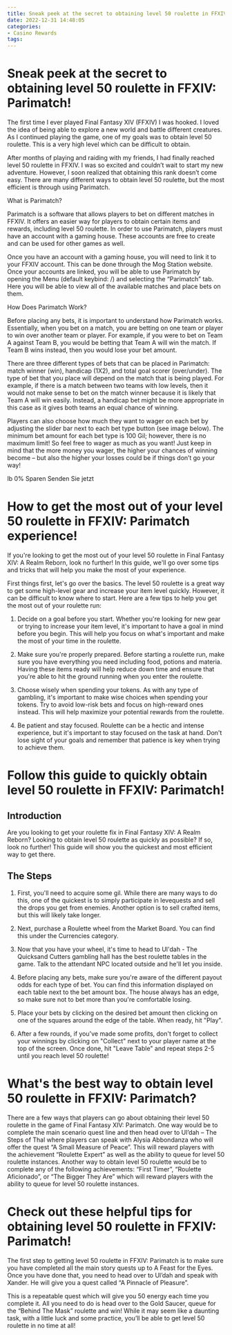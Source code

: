 ```yaml
---
title: Sneak peek at the secret to obtaining level 50 roulette in FFXIV Parimatch!
date: 2022-12-31 14:48:05
categories:
- Casino Rewards
tags:
---
```



#  Sneak peek at the secret to obtaining level 50 roulette in FFXIV: Parimatch!

The first time I ever played Final Fantasy XIV (FFXIV) I was hooked. I loved the idea of being able to explore a new world and battle different creatures. As I continued playing the game, one of my goals was to obtain level 50 roulette. This is a very high level which can be difficult to obtain.

After months of playing and raiding with my friends, I had finally reached level 50 roulette in FFXIV. I was so excited and couldn’t wait to start my new adventure. However, I soon realized that obtaining this rank doesn’t come easy. There are many different ways to obtain level 50 roulette, but the most efficient is through using Parimatch.

What is Parimatch?

Parimatch is a software that allows players to bet on different matches in FFXIV. It offers an easier way for players to obtain certain items and rewards, including level 50 roulette. In order to use Parimatch, players must have an account with a gaming house. These accounts are free to create and can be used for other games as well.

Once you have an account with a gaming house, you will need to link it to your FFXIV account. This can be done through the Mog Station website. Once your accounts are linked, you will be able to use Parimatch by opening the Menu (default keybind: /) and selecting the “Parimatch” tab. Here you will be able to view all of the available matches and place bets on them.

How Does Parimatch Work?

Before placing any bets, it is important to understand how Parimatch works. Essentially, when you bet on a match, you are betting on one team or player to win over another team or player. For example, if you were to bet on Team A against Team B, you would be betting that Team A will win the match. If Team B wins instead, then you would lose your bet amount.

There are three different types of bets that can be placed in Parimatch: match winner (win), handicap (1X2), and total goal scorer (over/under). The type of bet that you place will depend on the match that is being played. For example, if there is a match between two teams with low levels, then it would not make sense to bet on the match winner because it is likely that Team A will win easily. Instead, a handicap bet might be more appropriate in this case as it gives both teams an equal chance of winning.

Players can also choose how much they want to wager on each bet by adjusting the slider bar next to each bet type button (see image below). The minimum bet amount for each bet type is 100 Gil; however, there is no maximum limit! So feel free to wager as much as you want! Just keep in mind that the more money you wager, the higher your chances of winning become – but also the higher your losses could be if things don’t go your way!





































 lb 0% Sparen Senden Sie jetzt

#  How to get the most out of your level 50 roulette in FFXIV: Parimatch experience!

If you're looking to get the most out of your level 50 roulette in Final Fantasy XIV: A Realm Reborn, look no further! In this guide, we'll go over some tips and tricks that will help you make the most of your experience.

First things first, let's go over the basics. The level 50 roulette is a great way to get some high-level gear and increase your item level quickly. However, it can be difficult to know where to start. Here are a few tips to help you get the most out of your roulette run:

1. Decide on a goal before you start. Whether you're looking for new gear or trying to increase your item level, it's important to have a goal in mind before you begin. This will help you focus on what's important and make the most of your time in the roulette.

2. Make sure you're properly prepared. Before starting a roulette run, make sure you have everything you need including food, potions and materia. Having these items ready will help reduce down time and ensure that you're able to hit the ground running when you enter the roulette.

3. Choose wisely when spending your tokens. As with any type of gambling, it's important to make wise choices when spending your tokens. Try to avoid low-risk bets and focus on high-reward ones instead. This will help maximize your potential rewards from the roulette.

4. Be patient and stay focused. Roulette can be a hectic and intense experience, but it's important to stay focused on the task at hand. Don't lose sight of your goals and remember that patience is key when trying to achieve them.

#  Follow this guide to quickly obtain level 50 roulette in FFXIV: Parimatch!

 ## Introduction

Are you looking to get your roulette fix in Final Fantasy XIV: A Realm Reborn? Looking to obtain level 50 roulette as quickly as possible? If so, look no further! This guide will show you the quickest and most efficient way to get there.

## The Steps

1. First, you'll need to acquire some gil. While there are many ways to do this, one of the quickest is to simply participate in levequests and sell the drops you get from enemies. Another option is to sell crafted items, but this will likely take longer.

2. Next, purchase a Roulette wheel from the Market Board. You can find this under the Currencies category.

3. Now that you have your wheel, it's time to head to Ul'dah - The Quicksand Cutters gambling hall has the best roulette tables in the game. Talk to the attendant NPC located outside and he'll let you inside.

4. Before placing any bets, make sure you're aware of the different payout odds for each type of bet. You can find this information displayed on each table next to the bet amount box. The house always has an edge, so make sure not to bet more than you're comfortable losing.

5. Place your bets by clicking on the desired bet amount then clicking on one of the squares around the edge of the table. When ready, hit "Play".

6. After a few rounds, if you've made some profits, don't forget to collect your winnings by clicking on "Collect" next to your player name at the top of the screen. Once done, hit "Leave Table" and repeat steps 2-5 until you reach level 50 roulette!

#  What's the best way to obtain level 50 roulette in FFXIV: Parimatch? 

There are a few ways that players can go about obtaining their level 50 roulette in the game of Final Fantasy XIV: Parimatch. One way would be to complete the main scenario quest line and then head over to Ul’dah – The Steps of Thal where players can speak with Alysia Abbondanza who will offer the quest “A Small Measure of Peace”. This will reward players with the achievement “Roulette Expert” as well as the ability to queue for level 50 roulette instances. Another way to obtain level 50 roulette would be to complete any of the following achievements: “First Timer”, “Roulette Aficionado”, or “The Bigger They Are” which will reward players with the ability to queue for level 50 roulette instances.

#  Check out these helpful tips for obtaining level 50 roulette in FFXIV: Parimatch!

The first step to getting level 50 roulette in FFXIV: Parimatch is to make sure you have completed all the main story quests up to A Feast for the Eyes. Once you have done that, you need to head over to Ul’dah and speak with Xander. He will give you a quest called “A Pinnacle of Pleasure”.

This is a repeatable quest which will give you 50 energy each time you complete it. All you need to do is head over to the Gold Saucer, queue for the “Behind The Mask” roulette and win! While it may seem like a daunting task, with a little luck and some practice, you’ll be able to get level 50 roulette in no time at all!